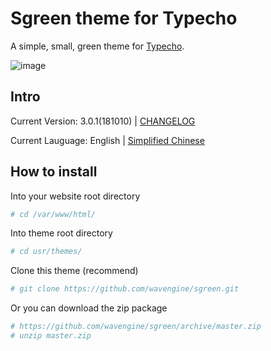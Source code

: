 # Sgreen theme for Typecho

A simple, small, green theme for [Typecho](http://typecho.org/).

![image](https://github.com/wavengine/Sgreen/blob/master/screenshot.png)


## Intro

Current Version: 3.0.1(181010) | [CHANGELOG](/CHANGELOG)

Current Lauguage: English | [Simplified Chinese](/README_CN.md)

## How to install

Into your website root directory

```bash
# cd /var/www/html/
```

Into theme root directory

```bash
# cd usr/themes/
```

Clone this theme (recommend)

```bash
# git clone https://github.com/wavengine/sgreen.git
```

Or you can download the zip package
```bash
# https://github.com/wavengine/sgreen/archive/master.zip
# unzip master.zip
```

